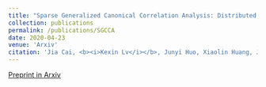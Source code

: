 ```yaml
---
title: "Sparse Generalized Canonical Correlation Analysis: Distributed Alternating Iteration based Approach"
collection: publications
permalink: /publications/SGCCA
date: 2020-04-23
venue: 'Arxiv'
citation: 'Jia Cai, <b><i>Kexin Lv</i></b>, Junyi Huo, Xiaolin Huang, Jie Yang'
---
```

[Preprint in Arxiv](https://arxiv.org/abs/2004.10981)  


